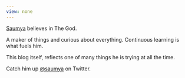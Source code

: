 ```yaml
---
view: none
---
```


[Saumya][1] believes in The God.

A maker of things and curious about everything. Continuous learning is what fuels him. 

This blog itself, reflects one of many things he is trying at all the time.

Catch him up [@saumya][2] on Twitter. 


[1]: http://saumya.github.com
[2]: https://twitter.com/saumya
